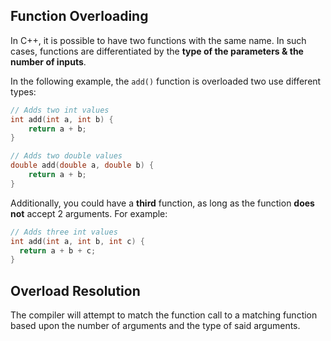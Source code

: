 ## Function Overloading
In C++, it is possible to have two functions with the same name. In such cases, functions are differentiated by the **type of the parameters & the number of inputs**.

In the following example, the `add()` function is overloaded two use different types:
```cpp
// Adds two int values
int add(int a, int b) {
	return a + b;
}

// Adds two double values
double add(double a, double b) {
	return a + b;
}
```

Additionally, you could have a **third** function, as long as the function **does not** accept 2 arguments. For example:
```cpp
// Adds three int values
int add(int a, int b, int c) {
  return a + b + c;
}
```

## Overload Resolution
The compiler will attempt to match the function call to a matching function based upon the number of arguments and the type of said arguments.